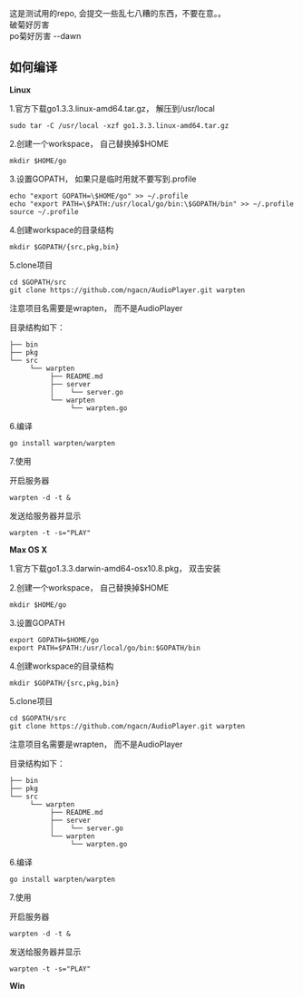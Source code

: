 这是测试用的repo, 会提交一些乱七八糟的东西，不要在意。。   
破菊好厉害  
po菊好厉害 --dawn  
 
如何编译 
------- 
 
**Linux** 
 
1.官方下载go1.3.3.linux-amd64.tar.gz， 解压到/usr/local 
```
sudo tar -C /usr/local -xzf go1.3.3.linux-amd64.tar.gz 
```

2.创建一个workspace， 自己替换掉$HOME  
```
mkdir $HOME/go  
```

3.设置GOPATH， 如果只是临时用就不要写到.profile
``` 
echo "export GOPATH=\$HOME/go" >> ~/.profile  
echo "export PATH=\$PATH:/usr/local/go/bin:\$GOPATH/bin" >> ~/.profile  
source ~/.profile  
```
 
4.创建workspace的目录结构
```  
mkdir $GOPATH/{src,pkg,bin}  
```
 
5.clone项目
```  
cd $GOPATH/src  
git clone https://github.com/ngacn/AudioPlayer.git warpten
```  
注意项目名需要是wrapten， 而不是AudioPlayer  
 
目录结构如下：  
```  
├── bin  
├── pkg  
└── src  
     └── warpten  
          ├── README.md  
          ├── server  
          │    └── server.go  
          └── warpten  
               └── warpten.go  
```  
6.编译
```  
go install warpten/warpten  
```

7.使用  
  
开启服务器  
```  
warpten -d -t &  
```
发送给服务器并显示  
```  
warpten -t -s="PLAY"  
```
 
**Max OS X**  

1.官方下载go1.3.3.darwin-amd64-osx10.8.pkg， 双击安装  

2.创建一个workspace， 自己替换掉$HOME  
```
mkdir $HOME/go  
```

3.设置GOPATH
``` 
export GOPATH=$HOME/go  
export PATH=$PATH:/usr/local/go/bin:$GOPATH/bin  
```
 
4.创建workspace的目录结构
```  
mkdir $GOPATH/{src,pkg,bin}  
```
 
5.clone项目
```  
cd $GOPATH/src  
git clone https://github.com/ngacn/AudioPlayer.git warpten
```  
注意项目名需要是wrapten， 而不是AudioPlayer  
 
目录结构如下：  
```  
├── bin  
├── pkg  
└── src  
     └── warpten  
          ├── README.md  
          ├── server  
          │    └── server.go  
          └── warpten  
               └── warpten.go  
```  
6.编译
```  
go install warpten/warpten  
```

7.使用  
  
开启服务器  
```  
warpten -d -t &  
```
发送给服务器并显示  
```  
warpten -t -s="PLAY"  
```
**Win**  
